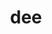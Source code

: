 ---
category: 3-letters
denotation: null
name: dee
reference_link: https://www.etymonline.com/word/dee
root_language: null
root_name: null
title: dee
type: free
word_sums:
- respelling: dee
  sum: 'Dee + '
---